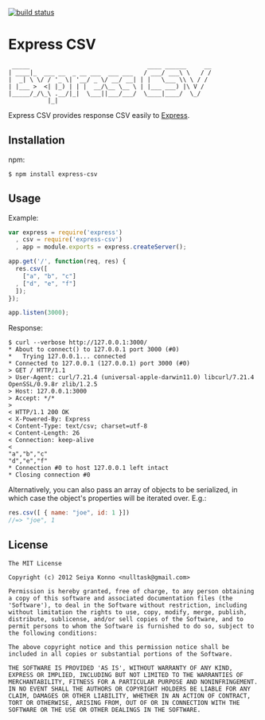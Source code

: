 [![build status](https://secure.travis-ci.org/nulltask/express-csv.png)](http://travis-ci.org/nulltask/express-csv)
# Express CSV

```
 _____                                 ____ ______     __
| ____|_  ___ __  _ __ ___  ___ ___   / ___/ ___\ \   / /
|  _| \ \/ / '_ \| '__/ _ \/ __/ __| | |   \___ \\ \ / / 
| |___ >  <| |_) | | |  __/\__ \__ \ | |___ ___) |\ V /  
|_____/_/\_\ .__/|_|  \___||___/___/  \____|____/  \_/   
           |_|                                           
```

  Express CSV provides response CSV easily to [Express](http://expressjs.com/).

## Installation

npm:

    $ npm install express-csv

## Usage

Example:

```js
var express = require('express')
  , csv = require('express-csv')
  , app = module.exports = express.createServer();

app.get('/', function(req, res) {
  res.csv([
    ["a", "b", "c"]
  , ["d", "e", "f"]
  ]);
});

app.listen(3000);
```

Response:

```
$ curl --verbose http://127.0.0.1:3000/
* About to connect() to 127.0.0.1 port 3000 (#0)
*   Trying 127.0.0.1... connected
* Connected to 127.0.0.1 (127.0.0.1) port 3000 (#0)
> GET / HTTP/1.1
> User-Agent: curl/7.21.4 (universal-apple-darwin11.0) libcurl/7.21.4 OpenSSL/0.9.8r zlib/1.2.5
> Host: 127.0.0.1:3000
> Accept: */*
> 
< HTTP/1.1 200 OK
< X-Powered-By: Express
< Content-Type: text/csv; charset=utf-8
< Content-Length: 26
< Connection: keep-alive
< 
"a","b","c"
"d","e","f"
* Connection #0 to host 127.0.0.1 left intact
* Closing connection #0
```

Alternatively, you can also pass an array of objects to be serialized, in which case the object's
properties will be iterated over.  E.g.:

```js
res.csv([ { name: "joe", id: 1 }])
//=> "joe", 1
```

## License

    The MIT License

    Copyright (c) 2012 Seiya Konno <nulltask@gmail.com>

    Permission is hereby granted, free of charge, to any person obtaining
    a copy of this software and associated documentation files (the
    'Software'), to deal in the Software without restriction, including
    without limitation the rights to use, copy, modify, merge, publish,
    distribute, sublicense, and/or sell copies of the Software, and to
    permit persons to whom the Software is furnished to do so, subject to
    the following conditions:

    The above copyright notice and this permission notice shall be
    included in all copies or substantial portions of the Software.

    THE SOFTWARE IS PROVIDED 'AS IS', WITHOUT WARRANTY OF ANY KIND,
    EXPRESS OR IMPLIED, INCLUDING BUT NOT LIMITED TO THE WARRANTIES OF
    MERCHANTABILITY, FITNESS FOR A PARTICULAR PURPOSE AND NONINFRINGEMENT.
    IN NO EVENT SHALL THE AUTHORS OR COPYRIGHT HOLDERS BE LIABLE FOR ANY
    CLAIM, DAMAGES OR OTHER LIABILITY, WHETHER IN AN ACTION OF CONTRACT,
    TORT OR OTHERWISE, ARISING FROM, OUT OF OR IN CONNECTION WITH THE
    SOFTWARE OR THE USE OR OTHER DEALINGS IN THE SOFTWARE.